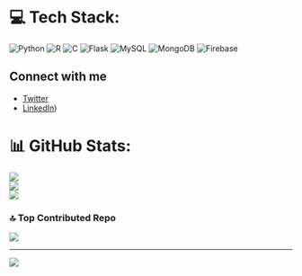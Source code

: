 
# 💻 Tech Stack:
![Python](https://img.shields.io/badge/python-3670A0?style=for-the-badge&logo=python&logoColor=ffdd54) ![R](https://img.shields.io/badge/r-%23276DC3.svg?style=for-the-badge&logo=r&logoColor=white) ![C](https://img.shields.io/badge/c-%2300599C.svg?style=for-the-badge&logo=c&logoColor=white) ![Flask](https://img.shields.io/badge/flask-%23000.svg?style=for-the-badge&logo=flask&logoColor=white) ![MySQL](https://img.shields.io/badge/mysql-4479A1.svg?style=for-the-badge&logo=mysql&logoColor=white) ![MongoDB](https://img.shields.io/badge/MongoDB-%234ea94b.svg?style=for-the-badge&logo=mongodb&logoColor=white) ![Firebase](https://img.shields.io/badge/firebase-a08021?style=for-the-badge&logo=firebase&logoColor=ffcd34)

## Connect with me
- [Twitter](https://twitter.com/arush3218)
- [LinkedIn]((https://in.linkedin.com/in/arush-verma-b140a424b)))

# 📊 GitHub Stats:
![](https://github-readme-stats.vercel.app/api?username=arush3218&theme=dark&hide_border=false&include_all_commits=false&count_private=false)<br/>
![](https://github-readme-streak-stats.herokuapp.com/?user=arush3218&theme=dark&hide_border=false)<br/>
![](https://github-readme-stats.vercel.app/api/top-langs/?username=arush3218&theme=dark&hide_border=false&include_all_commits=false&count_private=false&layout=compact)

### 🔝 Top Contributed Repo
![](https://github-contributor-stats.vercel.app/api?username=arush3218&limit=5&theme=date_night&combine_all_yearly_contributions=true)

---
[![](https://visitcount.itsvg.in/api?id=arush3218&icon=0&color=11)](https://visitcount.itsvg.in)

<!-- Proudly created with GPRM ( https://gprm.itsvg.in ) -->
